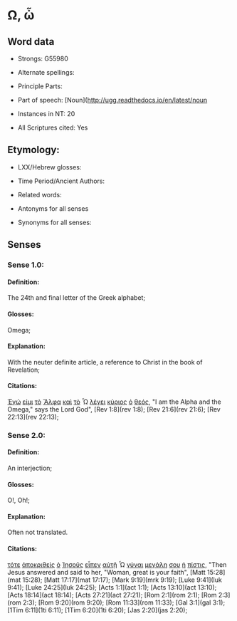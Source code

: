 # Ω, ὦ

<!-- Status: S2=NeedsFinalCheck -->
<!-- Lexica used for edits:   -->

## Word data

* Strongs: G55980

* Alternate spellings:

* Principle Parts: 

* Part of speech: [Noun](http://ugg.readthedocs.io/en/latest/noun
  

* Instances in NT: 20

* All Scriptures cited: Yes

## Etymology: 

* LXX/Hebrew glosses:  

* Time Period/Ancient Authors: 

* Related words: 

* Antonyms for all senses

* Synonyms for all senses: 

## Senses 

### Sense 1.0: 

#### Definition: 

The 24th and final letter of the Greek alphabet;

#### Glosses: 

Omega;

#### Explanation:

With the neuter definite article, a reference to Christ in the book of Revelation;

#### Citations: 

[Ἐγώ](../G14730/01.md) [εἰμι](../G99999/01.md) [τὸ](../G35880/01.md) [Ἄλφα](../G00010/01.md) [καὶ](../G25320/01.md) [τὸ](../G35880/01.md) Ὦ [λέγει](../G30040/01.md) [κύριος](../G29620/01.md) [ὁ](../G35880/01.md) [θεός](../G23160/01.md), "I am the Alpha and the Omega," says the Lord God", [Rev 1:8](rev 1:8); [Rev 21:6](rev 21:6); [Rev 22:13](rev 22:13); 

### Sense 2.0: 

#### Definition: 

An interjection;  

#### Glosses: 

O!, Oh!;   

#### Explanation: 

Often not translated.

#### Citations: 

[τότε](../G51190/01.md) [ἀποκριθεὶς](../G06110/01.md) [ὁ](../G35880/01.md) [Ἰησοῦς](../G24240/01.md) [εἶπεν](../G30040/01.md) [αὐτῇ](../G08460/01.md) Ὦ [γύναι](../G11350/01.md) [μεγάλη](../G31730/01.md) [σου](../G47710/01.md) [ἡ](../G35880/01.md) [πίστις](../G41020/01.md), "Then Jesus answered and said to her, "Woman, great is your faith", [Matt 15:28](mat 15:28); [Matt 17:17](mat 17:17); [Mark 9:19](mrk 9:19); [Luke 9:41](luk 9:41); [Luke 24:25](luk 24:25); [Acts 1:1](act 1:1); [Acts 13:10](act 13:10); [Acts 18:14](act 18:14); [Acts 27:21](act 27:21); [Rom 2:1](rom 2:1); [Rom 2:3](rom 2:3); [Rom 9:20](rom 9:20); [Rom 11:33](rom 11:33); [Gal 3:1](gal 3:1); [1Tim 6:11](1ti 6:11); [1Tim 6:20](1ti 6:20); [Jas 2:20](jas 2:20); 

